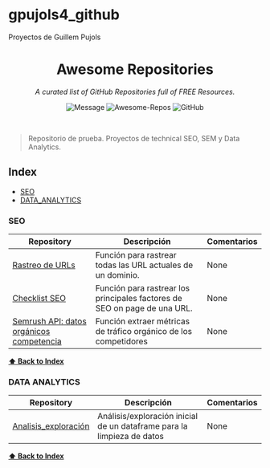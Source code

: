 # gpujols4_github
Proyectos de Guillem Pujols

<div align='center'>

# Awesome Repositories

_A curated list of GitHub Repositories full of FREE Resources._ <br>

![Message](https://img.shields.io/badge/I%20%E2%9D%A4%20-OpenSource-%23ff0055) ![Awesome-Repos](https://img.shields.io/badge/Awesome--repos-%23ff0055) ![GitHub](https://img.shields.io/github/license/pawelborkar/awesome-repos?color=%23ff0055)

</div> <br>

> Repositorio de prueba. Proyectos de technical SEO, SEM y Data Analytics.


## Index

-   [SEO](#SEO)
-   [DATA_ANALYTICS](#DATA_ANALYTICS)

### SEO

| Repository | Descripción | Comentarios |
| --- | --- | --- |
| [Rastreo de URLs](https://github.com/gpujols4/gpujols4_github/blob/main/SEO/Rastreo_urls_dominios) | Función para rastrear todas las URL actuales de un dominio. | None | 
[Checklist SEO](https://github.com/gpujols4/gpujols4_github/blob/main/SEO/Checklist_SEO) | Función para rastrear los principales factores de SEO on page de una URL.| None |
[Semrush API: datos orgánicos competencia](https://github.com/gpujols4/gpujols4_github/blob/main/SEO/analisis_organico_semrush) | Función extraer métricas de tráfico orgánico de los competidores| None |


**[⬆ Back to Index](#index)**

### DATA ANALYTICS

| Repository | Descripción | Comentarios |
| --- | --- | --- |
| [Analisis_exploración](https://github.com/gpujols4/gpujols4_github/blob/main/Data%20Analytics/analisis_exploracion_inicial) | Análisis/exploración inicial de un dataframe para la limpieza de datos  | None |

**[⬆ Back to Index](#index)**

